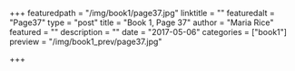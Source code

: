 +++
featuredpath = "/img/book1/page37.jpg"
linktitle = ""
featuredalt = "Page37"
type = "post"
title = "Book 1, Page 37"
author = "Maria Rice"
featured = ""
description = ""
date = "2017-05-06"
categories = ["book1"]
preview = "/img/book1_prev/page37.jpg"

+++


